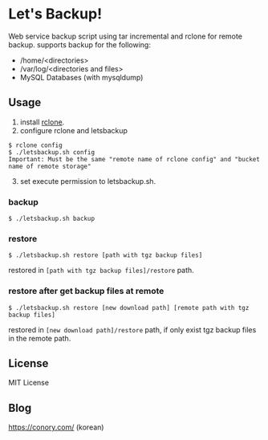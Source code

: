 # Let's Backup!
Web service backup script using tar incremental and rclone for remote backup. supports backup for the following:
* /home/\<directories\>
* /var/log/\<directories and files\>
* MySQL Databases (with mysqldump)

## Usage
1. install [rclone](https://github.com/ncw/rclone).
2. configure rclone and letsbackup
```
$ rclone config
$ ./letsbackup.sh config
Important: Must be the same "remote name of rclone config" and "bucket name of remote storage"
```
3. set execute permission to letsbackup.sh.
### backup
```
$ ./letsbackup.sh backup
```
### restore
```
$ ./letsbackup.sh restore [path with tgz backup files]
```
restored in ``[path with tgz backup files]/restore`` path.
### restore after get backup files at remote
```
$ ./letsbackup.sh restore [new download path] [remote path with tgz backup files]
```
restored in ``[new download path]/restore`` path, if only exist tgz backup files in the remote path.

## License
MIT License

## Blog
https://conory.com/ (korean)
